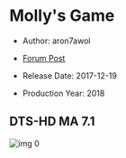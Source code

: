 # Molly's Game

* Author: aron7awol

* [Forum Post](https://www.avsforum.com/threads/bass-eq-for-filtered-movies.2995212/post-56926964)

* Release Date: 2017-12-19
* Production Year: 2018

## DTS-HD MA 7.1

![img 0](https://i.imgur.com/n6Liskw.jpg)

